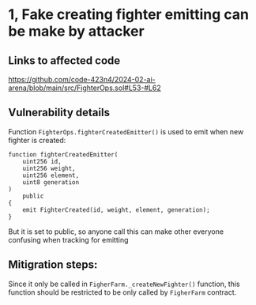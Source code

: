 # 1, Fake creating fighter emitting can be make by attacker

## Links to affected code
https://github.com/code-423n4/2024-02-ai-arena/blob/main/src/FighterOps.sol#L53-#L62

## Vulnerability details
Function `FighterOps.fighterCreatedEmitter()` is used to emit when new fighter is created:

    function fighterCreatedEmitter(
        uint256 id,
        uint256 weight,
        uint256 element,
        uint8 generation
    ) 
        public 
    {
        emit FighterCreated(id, weight, element, generation);
    }

But it is set to public, so anyone call this can make other everyone confusing when tracking for emitting

## Mitigration steps:
Since it only be called in `FigherFarm._createNewFighter()` function, this function should be restricted to be only called by `FigherFarm` contract.
